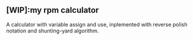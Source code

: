 ## [WIP]:my rpm calculator

A calculator with variable assign and use, inplemented with reverse polish notation and shunting-yard algorithm. 